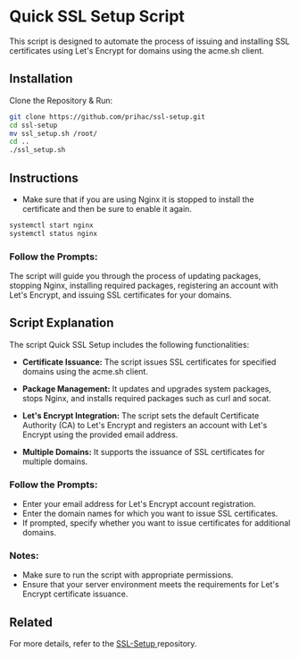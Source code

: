 # Quick SSL Setup Script
This script is designed to automate the process of issuing and installing SSL certificates using Let's Encrypt for domains using the acme.sh client.
## Installation

Clone the Repository & Run:

```bash
git clone https://github.com/prihac/ssl-setup.git
cd ssl-setup
mv ssl_setup.sh /root/
cd ..
./ssl_setup.sh
```
## Instructions
- Make sure that if you are using Nginx it is stopped to install the certificate and then be sure to enable it again.
```bash
systemctl start nginx
systemctl status nginx
```
### Follow the Prompts:
The script will guide you through the process of updating packages, stopping Nginx, installing required packages, registering an account with Let's Encrypt, and issuing SSL certificates for your domains.


## Script Explanation
The script Quick SSL Setup includes the following functionalities:

- **Certificate Issuance:** The script issues SSL certificates for specified domains using the acme.sh client.

- **Package Management:** It updates and upgrades system packages, stops Nginx, and installs required packages such as curl and socat.

- **Let's Encrypt Integration:** The script sets the default Certificate Authority (CA) to Let's Encrypt and registers an account with Let's Encrypt using the provided email address.

- **Multiple Domains:** It supports the issuance of SSL certificates for multiple domains.

### Follow the Prompts:
* Enter your email address for Let's Encrypt account registration.
* Enter the domain names for which you want to issue SSL certificates.
* If prompted, specify whether you want to issue certificates for additional domains.

### Notes:
* Make sure to run the script with appropriate permissions.
* Ensure that your server environment meets the requirements for Let's Encrypt certificate issuance.

## Related


For more details, refer to the [ SSL-Setup ](https://github.com/prihac/ssl-setup) repository.





